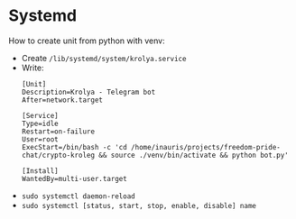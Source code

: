 # Systemd

How to create unit from python with venv:

- Create `/lib/systemd/system/krolya.service`
- Write:
  ```
  [Unit]
  Description=Krolya - Telegram bot
  After=network.target

  [Service]
  Type=idle
  Restart=on-failure
  User=root
  ExecStart=/bin/bash -c 'cd /home/inauris/projects/freedom-pride-chat/crypto-kroleg && source ./venv/bin/activate && python bot.py'

  [Install]
  WantedBy=multi-user.target
  ```
- `sudo systemctl daemon-reload`
- `sudo systemctl [status, start, stop, enable, disable] name`

